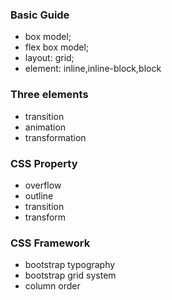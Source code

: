### Basic Guide

- box model;
- flex box model;
- layout: grid;
- element: inline,inline-block,block


### Three elements

-  transition
-  animation
-  transformation

### CSS Property

- overflow
- outline
- transition
- transform

### CSS Framework

- bootstrap typography
- bootstrap grid system
- column order
